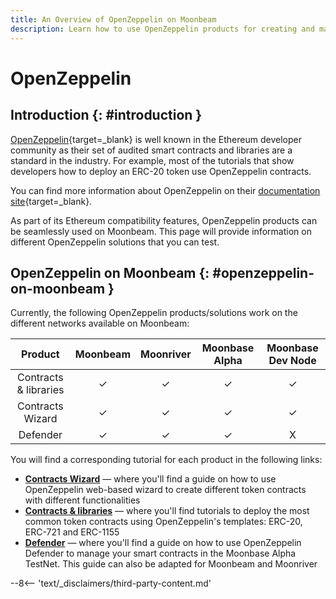 ```yaml
---
title: An Overview of OpenZeppelin on Moonbeam
description: Learn how to use OpenZeppelin products for creating and managing Solidity smart contracts on Moonbeam, thanks to its Ethereum compatibility features.
---
```


# OpenZeppelin

## Introduction {: #introduction } 

[OpenZeppelin](https://openzeppelin.com/){target=\_blank} is well known in the Ethereum developer community as their set of audited smart contracts and libraries are a standard in the industry. For example, most of the tutorials that show developers how to deploy an ERC-20 token use OpenZeppelin contracts.

You can find more information about OpenZeppelin on their [documentation site](https://docs.openzeppelin.com/openzeppelin/){target=\_blank}.

As part of its Ethereum compatibility features, OpenZeppelin products can be seamlessly used on Moonbeam. This page will provide information on different OpenZeppelin solutions that you can test.

## OpenZeppelin on Moonbeam {: #openzeppelin-on-moonbeam } 

Currently, the following OpenZeppelin products/solutions work on the different networks available on Moonbeam:

|      **Product**      | **Moonbeam** | **Moonriver** | **Moonbase Alpha** | **Moonbase Dev Node** |
|:---------------------:|:------------:|:-------------:|:------------------:|:---------------------:|
| Contracts & libraries |      ✓       |       ✓       |         ✓          |           ✓           |
|   Contracts Wizard    |      ✓       |       ✓       |         ✓          |           ✓           |
|       Defender        |      ✓       |       ✓       |         ✓          |           X           |

You will find a corresponding tutorial for each product in the following links:

 - [**Contracts Wizard**](/builders/build/eth-api/dev-env/openzeppelin/contracts/#openzeppelin-contract-wizard) — where you'll find a guide on how to use OpenZeppelin web-based wizard to create different token contracts with different functionalities
 - [**Contracts & libraries**](/builders/build/eth-api/dev-env/openzeppelin/contracts/#deploying-openzeppelin-contracts-on-moonbeam) — where you'll find tutorials to deploy the most common token contracts using OpenZeppelin's templates: ERC-20, ERC-721 and ERC-1155
 - [**Defender**](/builders/build/eth-api/dev-env/openzeppelin/defender/) — where you'll find a guide on how to use OpenZeppelin Defender to manage your smart contracts in the Moonbase Alpha TestNet. This guide can also be adapted for Moonbeam and Moonriver

--8<-- 'text/_disclaimers/third-party-content.md'